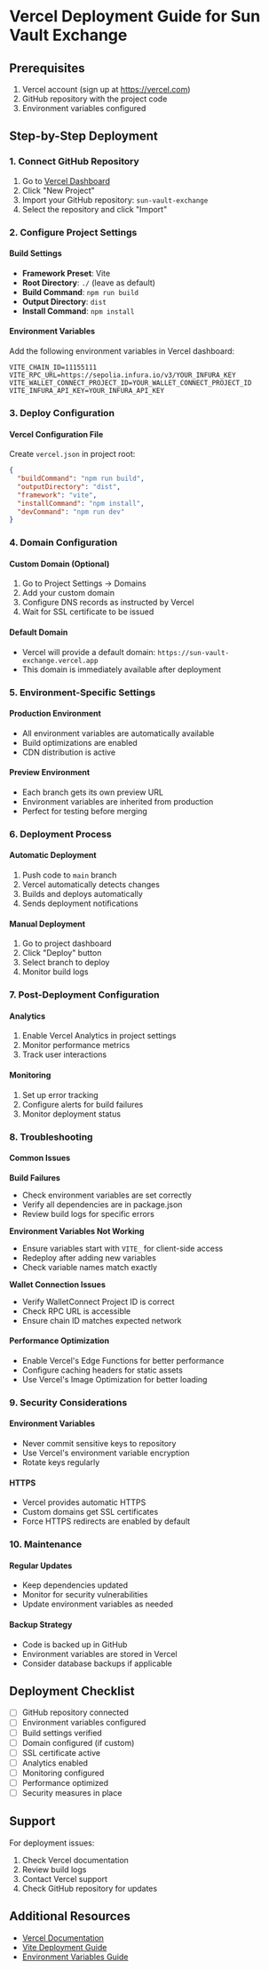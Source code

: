 # Vercel Deployment Guide for Sun Vault Exchange

## Prerequisites

1. Vercel account (sign up at https://vercel.com)
2. GitHub repository with the project code
3. Environment variables configured

## Step-by-Step Deployment

### 1. Connect GitHub Repository

1. Go to [Vercel Dashboard](https://vercel.com/dashboard)
2. Click "New Project"
3. Import your GitHub repository: `sun-vault-exchange`
4. Select the repository and click "Import"

### 2. Configure Project Settings

#### Build Settings
- **Framework Preset**: Vite
- **Root Directory**: `./` (leave as default)
- **Build Command**: `npm run build`
- **Output Directory**: `dist`
- **Install Command**: `npm install`

#### Environment Variables
Add the following environment variables in Vercel dashboard:

```
VITE_CHAIN_ID=11155111
VITE_RPC_URL=https://sepolia.infura.io/v3/YOUR_INFURA_KEY
VITE_WALLET_CONNECT_PROJECT_ID=YOUR_WALLET_CONNECT_PROJECT_ID
VITE_INFURA_API_KEY=YOUR_INFURA_API_KEY
```

### 3. Deploy Configuration

#### Vercel Configuration File
Create `vercel.json` in project root:

```json
{
  "buildCommand": "npm run build",
  "outputDirectory": "dist",
  "framework": "vite",
  "installCommand": "npm install",
  "devCommand": "npm run dev"
}
```

### 4. Domain Configuration

#### Custom Domain (Optional)
1. Go to Project Settings → Domains
2. Add your custom domain
3. Configure DNS records as instructed by Vercel
4. Wait for SSL certificate to be issued

#### Default Domain
- Vercel will provide a default domain: `https://sun-vault-exchange.vercel.app`
- This domain is immediately available after deployment

### 5. Environment-Specific Settings

#### Production Environment
- All environment variables are automatically available
- Build optimizations are enabled
- CDN distribution is active

#### Preview Environment
- Each branch gets its own preview URL
- Environment variables are inherited from production
- Perfect for testing before merging

### 6. Deployment Process

#### Automatic Deployment
1. Push code to `main` branch
2. Vercel automatically detects changes
3. Builds and deploys automatically
4. Sends deployment notifications

#### Manual Deployment
1. Go to project dashboard
2. Click "Deploy" button
3. Select branch to deploy
4. Monitor build logs

### 7. Post-Deployment Configuration

#### Analytics
1. Enable Vercel Analytics in project settings
2. Monitor performance metrics
3. Track user interactions

#### Monitoring
1. Set up error tracking
2. Configure alerts for build failures
3. Monitor deployment status

### 8. Troubleshooting

#### Common Issues

**Build Failures**
- Check environment variables are set correctly
- Verify all dependencies are in package.json
- Review build logs for specific errors

**Environment Variables Not Working**
- Ensure variables start with `VITE_` for client-side access
- Redeploy after adding new variables
- Check variable names match exactly

**Wallet Connection Issues**
- Verify WalletConnect Project ID is correct
- Check RPC URL is accessible
- Ensure chain ID matches expected network

#### Performance Optimization
- Enable Vercel's Edge Functions for better performance
- Configure caching headers for static assets
- Use Vercel's Image Optimization for better loading

### 9. Security Considerations

#### Environment Variables
- Never commit sensitive keys to repository
- Use Vercel's environment variable encryption
- Rotate keys regularly

#### HTTPS
- Vercel provides automatic HTTPS
- Custom domains get SSL certificates
- Force HTTPS redirects are enabled by default

### 10. Maintenance

#### Regular Updates
- Keep dependencies updated
- Monitor for security vulnerabilities
- Update environment variables as needed

#### Backup Strategy
- Code is backed up in GitHub
- Environment variables are stored in Vercel
- Consider database backups if applicable

## Deployment Checklist

- [ ] GitHub repository connected
- [ ] Environment variables configured
- [ ] Build settings verified
- [ ] Domain configured (if custom)
- [ ] SSL certificate active
- [ ] Analytics enabled
- [ ] Monitoring configured
- [ ] Performance optimized
- [ ] Security measures in place

## Support

For deployment issues:
1. Check Vercel documentation
2. Review build logs
3. Contact Vercel support
4. Check GitHub repository for updates

## Additional Resources

- [Vercel Documentation](https://vercel.com/docs)
- [Vite Deployment Guide](https://vitejs.dev/guide/static-deploy.html#vercel)
- [Environment Variables Guide](https://vercel.com/docs/concepts/projects/environment-variables)